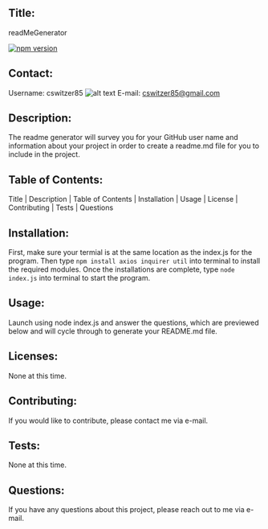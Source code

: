 
## Title:
readMeGenerator

[![npm version](https://badge.fury.io/js/inquirer.svg)](https://badge.fury.io/js/inquirer)

## Contact:
Username: cswitzer85
![alt text](https://avatars3.githubusercontent.com/u/56979386?v=4)
E-mail: cswitzer85@gmail.com

## Description:
The readme generator will survey you for your GitHub user name and information about your project in order to create a readme.md file for you to include in the project.

## Table of Contents:
Title | Description | Table of Contents | Installation | Usage | License | Contributing | Tests | Questions

## Installation:
First, make sure your termial is at the same location as the index.js for the program. Then type `npm install axios inquirer util` into terminal to install the required modules. Once the installations are complete, type `node index.js` into terminal to start the program.

## Usage:
Launch using node index.js and answer the questions, which are previewed below and will cycle through to generate your README.md file.

## Licenses:
None at this time.

## Contributing:
If you would like to contribute, please contact me via e-mail.

## Tests:
None at this time.

## Questions:
If you have any questions about this project, please reach out to me via e-mail.
